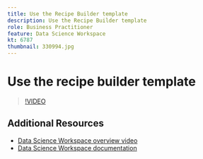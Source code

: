```yaml
---
title: Use the Recipe Builder template
description: Use the Recipe Builder template
role: Business Practitioner
feature: Data Science Workspace
kt: 6787
thumbnail: 330994.jpg
---
```


# Use the recipe builder template


>[!VIDEO](https://video.tv.adobe.com/v/330994?quality=12&learn=on)

## Additional Resources

* [Data Science Workspace overview video](understanding-data-science-workspace.md)
* [Data Science Workspace documentation](https://experienceleague.adobe.com/docs/experience-platform/data-science-workspace/home.html)